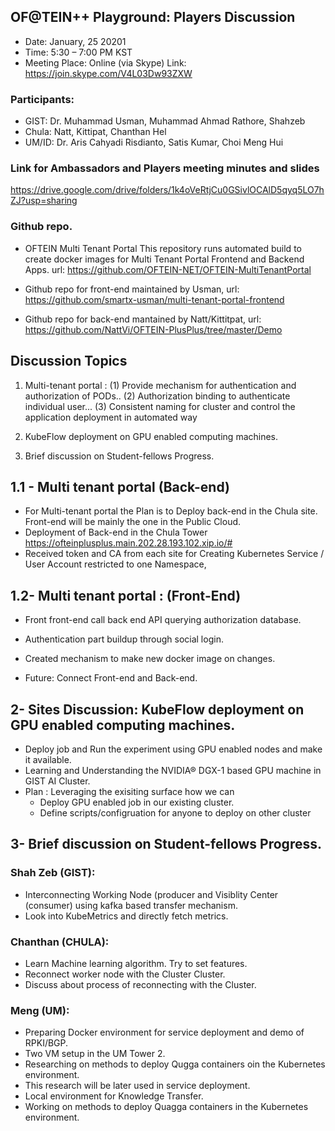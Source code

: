 ## OF@TEIN++ Playground: Players Discussion

* Date: January, 25 20201
* Time: 5:30 – 7:00 PM KST
* Meeting Place: Online (via Skype)
Link: https://join.skype.com/V4L03Dw93ZXW

### Participants:

*	GIST: 		Dr. Muhammad Usman, Muhammad Ahmad Rathore, Shahzeb
* Chula:    Natt, Kittipat,  Chanthan Hel
*	UM/ID: 		Dr. Aris Cahyadi Risdianto, Satis Kumar, Choi Meng Hui


### Link for Ambassadors and Players meeting minutes and slides
https://drive.google.com/drive/folders/1k4oVeRtjCu0GSivlOCAlD5qyq5LO7hZJ?usp=sharing
###  Github repo. 
	
* OFTEIN Multi Tenant Portal
This repository runs automated build to create docker images for Multi Tenant Portal Frontend and Backend Apps.
url: https://github.com/OFTEIN-NET/OFTEIN-MultiTenantPortal

* Github repo for front-end maintained by Usman, url: https://github.com/smartx-usman/multi-tenant-portal-frontend

* Github repo for back-end  mantained by Natt/Kittitpat, url: https://github.com/NattVi/OFTEIN-PlusPlus/tree/master/Demo

## Discussion Topics

1. Multi-tenant portal : 
  (1) Provide mechanism for authentication and authorization of PODs..
  (2) Authorization binding to authenticate individual user...
  (3) Consistent naming for cluster and control the application deployment in automated way

1.  KubeFlow deployment on GPU enabled computing machines.

1. Brief discussion on Student-fellows Progress.


## 1.1 - Multi tenant portal (Back-end)
* For Multi-tenant portal the Plan is to Deploy back-end in the Chula site. Front-end will be mainly the one in the Public Cloud. 
* Deployment of Back-end in the Chula Tower
https://ofteinplusplus.main.202.28.193.102.xip.io/#
* Received token and CA from each site for Creating Kubernetes Service / User Account restricted to one Namespace, 
## 1.2- Multi tenant portal : (Front-End)
* Front front-end call back end API querying authorization database.
* Authentication part buildup through social login.
* Created mechanism to make new docker image on changes.

* Future: Connect Front-end and Back-end. 

## 2- Sites Discussion:  KubeFlow deployment on GPU enabled computing machines.
* Deploy job and Run the experiment using GPU enabled nodes and make it available.
* Learning and Understanding the NVIDIA® DGX-1 based GPU machine in GIST AI Cluster. 
* Plan :  Leveraging the exisiting surface how we can
  - Deploy GPU enabled job in our existing cluster.
  - Define scripts/configruation for anyone to deploy on other cluster
  
## 3- Brief discussion on Student-fellows Progress.
### Shah Zeb (GIST): 
* Interconnecting Working Node (producer and Visiblity Center (consumer) using kafka based transfer mechanism.
* Look into KubeMetrics and directly fetch metrics.

### Chanthan (CHULA): 
* Learn Machine learning algorithm. Try to set features.
* Reconnect worker node with the Cluster Cluster.
* Discuss about process of reconnecting with the Cluster. 

### Meng (UM): 
*  Preparing Docker environment for service deployment and   demo of RPKI/BGP.
* Two VM setup in the UM Tower 2. 
* Researching on methods to deploy Qugga containers oin the Kubernetes environment.
* This research will be later used in service deployment.
* Local environment for Knowledge Transfer.
* Working on methods to deploy Quagga containers in the Kubernetes environment. 





